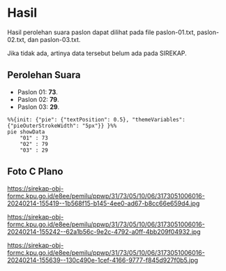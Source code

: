 # Hasil

Hasil perolehan suara paslon dapat dilihat pada file paslon-01.txt, paslon-02.txt, dan paslon-03.txt.

Jika tidak ada, artinya data tersebut belum ada pada SIREKAP.

## Perolehan Suara

 * Paslon 01: **73**.
 * Paslon 02: **79**.
 * Paslon 03: **29**.

```mermaid
%%{init: {"pie": {"textPosition": 0.5}, "themeVariables": {"pieOuterStrokeWidth": "5px"}} }%%
pie showData
    "01" : 73
    "02" : 79
    "03" : 29
```
## Foto C Plano

https://sirekap-obj-formc.kpu.go.id/e8ee/pemilu/ppwp/31/73/05/10/06/3173051006016-20240214-155419--1b568f15-b145-4ee0-ad67-b8cc66e659d4.jpg

https://sirekap-obj-formc.kpu.go.id/e8ee/pemilu/ppwp/31/73/05/10/06/3173051006016-20240214-155242--62a1b56c-9e2c-4792-a0ff-4bb209f04932.jpg

https://sirekap-obj-formc.kpu.go.id/e8ee/pemilu/ppwp/31/73/05/10/06/3173051006016-20240214-155639--130c490e-1cef-4166-9777-f845d927f0b5.jpg
